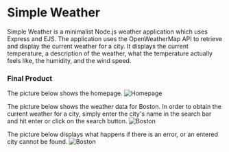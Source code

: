 # **Simple Weather**

Simple Weather is a minimalist Node.js weather application which uses Express and EJS. The application uses the OpenWeatherMap API to retrieve and display the current weather for a city. It displays the current temperature, a description of the weather, what the temperature actually feels like, the humidity, and the wind speed.



### Final Product
The picture below shows the homepage.
![Homepage](final_product_images/homepage.png) <br>

The picture below shows the weather data for Boston. In order to obtain the current weather for a city, simply enter the city's name in the search bar and hit enter or click on the search button.
![Boston](final_product_images/boston.png) <br>

The picture below displays what happens if there is an error, or an entered city cannot be found.
![Boston](final_product_images/error.png) <br>

